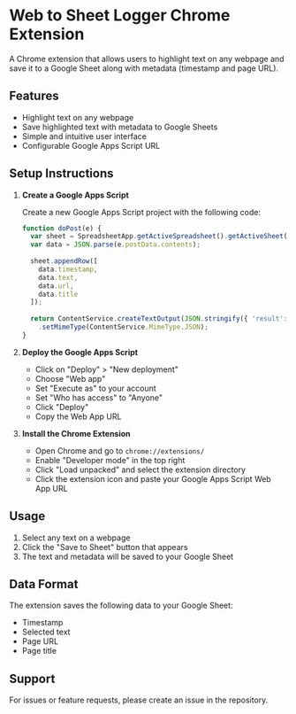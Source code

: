 # Web to Sheet Logger Chrome Extension

A Chrome extension that allows users to highlight text on any webpage and save it to a Google Sheet along with metadata (timestamp and page URL).

## Features

- Highlight text on any webpage
- Save highlighted text with metadata to Google Sheets
- Simple and intuitive user interface
- Configurable Google Apps Script URL

## Setup Instructions

1. **Create a Google Apps Script**

   Create a new Google Apps Script project with the following code:

   ```javascript
   function doPost(e) {
     var sheet = SpreadsheetApp.getActiveSpreadsheet().getActiveSheet();
     var data = JSON.parse(e.postData.contents);
     
     sheet.appendRow([
       data.timestamp,
       data.text,
       data.url,
       data.title
     ]);
     
     return ContentService.createTextOutput(JSON.stringify({ 'result': 'success' }))
       .setMimeType(ContentService.MimeType.JSON);
   }
   ```

2. **Deploy the Google Apps Script**
   - Click on "Deploy" > "New deployment"
   - Choose "Web app"
   - Set "Execute as" to your account
   - Set "Who has access" to "Anyone"
   - Click "Deploy"
   - Copy the Web App URL

3. **Install the Chrome Extension**
   - Open Chrome and go to `chrome://extensions/`
   - Enable "Developer mode" in the top right
   - Click "Load unpacked" and select the extension directory
   - Click the extension icon and paste your Google Apps Script Web App URL

## Usage

1. Select any text on a webpage
2. Click the "Save to Sheet" button that appears
3. The text and metadata will be saved to your Google Sheet

## Data Format

The extension saves the following data to your Google Sheet:
- Timestamp
- Selected text
- Page URL
- Page title

## Support

For issues or feature requests, please create an issue in the repository. 